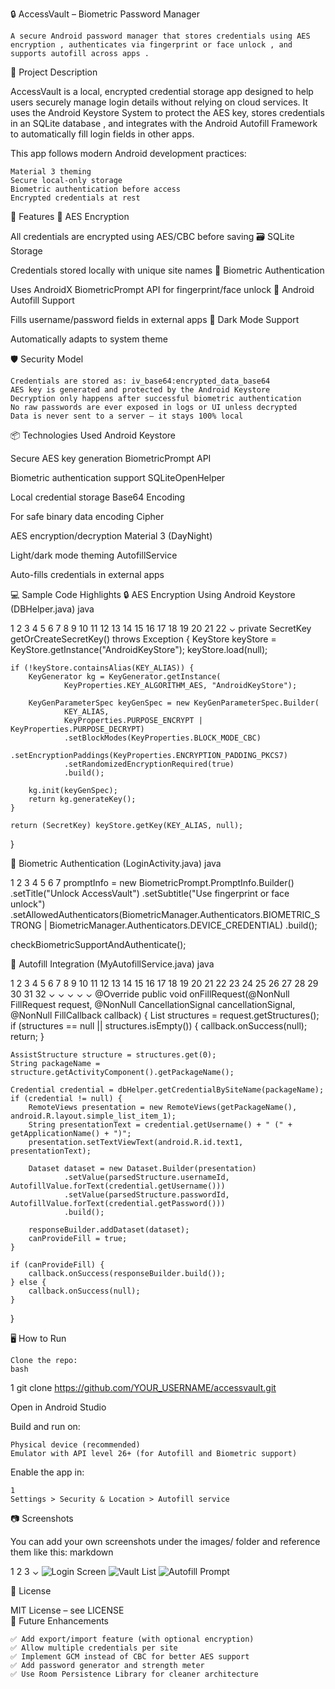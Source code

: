 🔒 AccessVault – Biometric Password Manager 

    A secure Android password manager that stores credentials using AES encryption , authenticates via fingerprint or face unlock , and supports autofill across apps . 
     

📝 Project Description 

AccessVault is a local, encrypted credential storage app designed to help users securely manage login details without relying on cloud services. It uses the Android Keystore System  to protect the AES key, stores credentials in an SQLite database , and integrates with the Android Autofill Framework  to automatically fill login fields in other apps. 

This app follows modern Android development practices: 

    Material 3 theming
    Secure local-only storage
    Biometric authentication before access
    Encrypted credentials at rest
     

🔑 Features 
🔐 AES Encryption
	
All credentials are encrypted using AES/CBC before saving
🗃️ SQLite Storage
	
Credentials stored locally with unique site names
🧠 Biometric Authentication
	
Uses AndroidX BiometricPrompt API for fingerprint/face unlock
🧩 Android Autofill Support
	
Fills username/password fields in external apps
🌙 Dark Mode Support
	
Automatically adapts to system theme
 
 
🛡️ Security Model 

    Credentials are stored as: iv_base64:encrypted_data_base64
    AES key is generated and protected by the Android Keystore 
    Decryption only happens after successful biometric authentication
    No raw passwords are ever exposed in logs or UI unless decrypted
    Data is never sent to a server — it stays 100% local 
     

📦 Technologies Used 
Android Keystore
	
Secure AES key generation
BiometricPrompt API
	
Biometric authentication support
SQLiteOpenHelper
	
Local credential storage
Base64 Encoding
	
For safe binary data encoding
Cipher
	
AES encryption/decryption
Material 3 (DayNight)
	
Light/dark mode theming
AutofillService
	
Auto-fills credentials in external apps
 
 
💻 Sample Code Highlights 
🔒 AES Encryption Using Android Keystore (DBHelper.java) 
java
 
 
1
2
3
4
5
6
7
8
9
10
11
12
13
14
15
16
17
18
19
20
21
22
⌄
private SecretKey getOrCreateSecretKey() throws Exception {
    KeyStore keyStore = KeyStore.getInstance("AndroidKeyStore");
    keyStore.load(null);

    if (!keyStore.containsAlias(KEY_ALIAS)) {
        KeyGenerator kg = KeyGenerator.getInstance(
                KeyProperties.KEY_ALGORITHM_AES, "AndroidKeyStore");

        KeyGenParameterSpec keyGenSpec = new KeyGenParameterSpec.Builder(
                KEY_ALIAS,
                KeyProperties.PURPOSE_ENCRYPT | KeyProperties.PURPOSE_DECRYPT)
                .setBlockModes(KeyProperties.BLOCK_MODE_CBC)
                .setEncryptionPaddings(KeyProperties.ENCRYPTION_PADDING_PKCS7)
                .setRandomizedEncryptionRequired(true)
                .build();

        kg.init(keyGenSpec);
        return kg.generateKey();
    }

    return (SecretKey) keyStore.getKey(KEY_ALIAS, null);
}
 
 
🧠 Biometric Authentication (LoginActivity.java) 
java
 
 
1
2
3
4
5
6
7
promptInfo = new BiometricPrompt.PromptInfo.Builder()
        .setTitle("Unlock AccessVault")
        .setSubtitle("Use fingerprint or face unlock")
        .setAllowedAuthenticators(BiometricManager.Authenticators.BIOMETRIC_STRONG | BiometricManager.Authenticators.DEVICE_CREDENTIAL)
        .build();

checkBiometricSupportAndAuthenticate();
 
 
🧩 Autofill Integration (MyAutofillService.java) 
java
 
 
1
2
3
4
5
6
7
8
9
10
11
12
13
14
15
16
17
18
19
20
21
22
23
24
25
26
27
28
29
30
31
32
⌄
⌄
⌄
⌄
⌄
@Override
public void onFillRequest(@NonNull FillRequest request, @NonNull CancellationSignal cancellationSignal, @NonNull FillCallback callback) {
    List<AssistStructure> structures = request.getStructures();
    if (structures == null || structures.isEmpty()) {
        callback.onSuccess(null);
        return;
    }

    AssistStructure structure = structures.get(0);
    String packageName = structure.getActivityComponent().getPackageName();

    Credential credential = dbHelper.getCredentialBySiteName(packageName);
    if (credential != null) {
        RemoteViews presentation = new RemoteViews(getPackageName(), android.R.layout.simple_list_item_1);
        String presentationText = credential.getUsername() + " (" + getApplicationName() + ")";
        presentation.setTextViewText(android.R.id.text1, presentationText);

        Dataset dataset = new Dataset.Builder(presentation)
                .setValue(parsedStructure.usernameId, AutofillValue.forText(credential.getUsername()))
                .setValue(parsedStructure.passwordId, AutofillValue.forText(credential.getPassword()))
                .build();

        responseBuilder.addDataset(dataset);
        canProvideFill = true;
    }

    if (canProvideFill) {
        callback.onSuccess(responseBuilder.build());
    } else {
        callback.onSuccess(null);
    }
}
 
 
🖥️ How to Run 

    Clone the repo: 
    bash
     

 
1
git clone https://github.com/YOUR_USERNAME/accessvault.git 
 
 

Open in Android Studio  

Build and run on: 

    Physical device (recommended)
    Emulator with API level 26+ (for Autofill and Biometric support)
     

Enable the app in: 
 

     
    1
    Settings > Security & Location > Autofill service
     
     
     

📷 Screenshots 

You can add your own screenshots under the images/ folder and reference them like this: 
markdown
 
 
1
2
3
⌄
![Login Screen](images/login.png)
![Vault List](images/vault_list.png)
![Autofill Prompt](images/autofill_prompt.png)
 
 
📄 License 

MIT License – see LICENSE  
🚀 Future Enhancements 

    ✅ Add export/import feature (with optional encryption)
    ✅ Allow multiple credentials per site
    ✅ Implement GCM instead of CBC for better AES support
    ✅ Add password generator and strength meter
    ✅ Use Room Persistence Library for cleaner architecture
     
